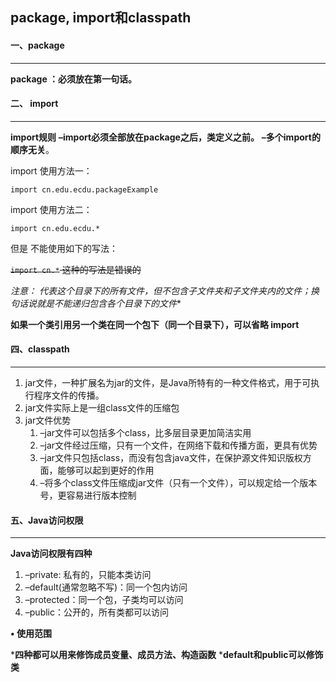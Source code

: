 ## package, import和classpath

#### 一、package

------

**package ：必须放在第一句话。**



#### 二、 import

------

**import规则**
**–import必须全部放在package之后，类定义之前。**
**–多个import的顺序无关**。

import 使用方法一：

`import cn.edu.ecdu.packageExample`

 import 使用方法二：

`import cn.edu.ecdu.*`

但是 不能使用如下的写法：

~~`import cn.*`  这种的写法是错误的~~

**注意：*  代表这个目录下的所有文件，但不包含子文件夹和子文件夹内的文件；换句话说就是不能递归包含各个目录下的文件**

**如果一个类引用另一个类在同一个包下（同一个目录下），可以省略 import** 



#### 四、classpath

------

1. jar文件，一种扩展名为jar的文件，是Java所特有的一种文件格式，用于可执行程序文件的传播。
2. jar文件实际上是一组class文件的压缩包
3. jar文件优势
   1. –jar文件可以包括多个class，比多层目录更加简洁实用
   2. –jar文件经过压缩，只有一个文件，在网络下载和传播方面，更具有优势
   3. –jar文件只包括class，而没有包含java文件，在保护源文件知识版权方面，能够可以起到更好的作用
   4. –将多个class文件压缩成jar文件（只有一个文件），可以规定给一个版本号，更容易进行版本控制



#### 五、Java访问权限

------

**Java访问权限有四种**

1. –private: 私有的，只能本类访问
2. –default(通常忽略不写)：同一个包内访问
3. –protected：同一个包，子类均可以访问
4. –public：公开的，所有类都可以访问

**• 使用范围**

***四种都可以用来修饰成员变量、成员方法、构造函数**
***default和public可以修饰类**